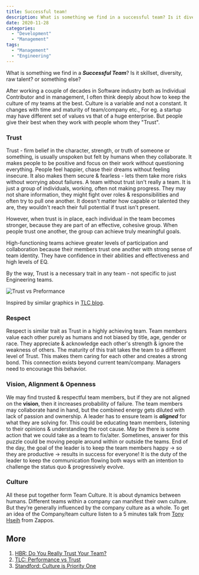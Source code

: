 ```yaml
---
title: Successful team!
description: What is something we find in a successful team? Is it diversity? or something else?
date: 2020-11-28
categories:
  - "Development"
  - "Management"
tags:
  - "Management"
  - "Engineering"
---
```


What is something we find in a ***Successful Team***? Is it skillset, diversity, raw talent? or something else?
<!--more-->

After working a couple of decades in Software industry both as Individual Contributor and in management, I often think deeply about how to keep the culture of my teams at the best. Culture is a variable and not a constant. It changes with time and maturity of team/company etc., For eg. a startup may have different set of values vs that of a huge enterprise. But people give their best when they work with people whom they "Trust".  

### Trust
Trust - firm belief in the character, strength, or truth of someone or something, is usually unspoken but felt by humans when they collaborate. It makes people to be positive and focus on their work without questioning everything. People feel happier, chase their dreams without feeling insecure. It also makes them secure & fearless - lets them take more risks without worrying about failures. A team without trust isn't really a team. It is just a group of individuals, working, often not making progress. They may not share information, they might fight over roles & responsibilities and often try to pull one another. It doesn't matter how capable or talented they are, they wouldn't reach their full potential if trust isn't present.

However, when trust is in place, each individual in the team becomes stronger, because they are part of an effective, cohesive group. When people trust one another, the group can achieve truly meaningful goals.

High-functioning teams achieve greater levels of participation and collaboration because their members trust one another with strong sense of team identity. They have confidence in their abilities and effectiveness and high levels of EQ.

By the way, Trust is a necessary trait in any team - not specific to just Engineering teams.

![Trust vs Preformance](/post/images/trust-performance.png)

Inspired by similar graphics in [TLC blog](http://www.teamleadershipculture.com/blog/performance-vs-trust-2/).

### Respect
Respect is similar trait as Trust in a highly achieving team. Team members value each other purely as humans and not biased by title, age, gender or race. They appreciate & acknowledge each other's strength & ignore the weakness of others. The maturity of this trait takes the team to a different level of Trust. This makes them caring for each other and creates a strong bond. This connection exists beyond current team/company. Managers need to encourage this behavior.

### Vision, Alignment & Openness
We may find trusted & respectful team members, but if they are not aligned on the **vision**, then it increases probability of failure. The team members may collaborate hand in hand, but the combined energy gets diluted with lack of passion and ownership. A leader has to ensure team is ***aligned*** for what they are solving for. This could be educating team members, listening to their opinions & understanding the root cause. May be there is some action that we could take as a team to fix/alter. Sometimes, answer for this puzzle could be moving people around within or outside the teams. End of the day, the goal of the leader is to keep the team members happy -> so they are productive -> results in success for everyone!  It is the duty of the leader to keep the communication flowing both ways with an intention to challenge the status quo & progressively evolve.

### Culture
All these put together form Team Culture. It is about dynamics between humans. Different teams within a company can manifest their own culture. But they’re generally influenced by the company culture as a whole. To get an idea of the Company/team culture listen to a 5 minutes talk from [Tony Hseih](https://ecorner.stanford.edu/contributor/tony-hsieh/) from Zappos.

## More
1. [HBR: Do You Really Trust Your Team?](https://hbr.org/2019/12/do-you-really-trust-your-team-and-do-they-trust-you)
1. [TLC: Performance vs Trust](http://www.teamleadershipculture.com/blog/performance-vs-trust-2/)
1. [Standford: Culture is Priority One](https://ecorner.stanford.edu/videos/culture-is-priority-one/)
